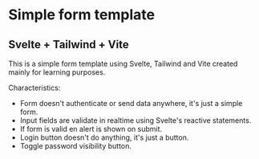 # Simple form template

## Svelte + Tailwind + Vite 

This is a simple form template using Svelte, Tailwind and Vite created mainly for learning purposes.

Characteristics:

- Form doesn't authenticate or send data anywhere, it's just a simple form.
- Input fields are validate in realtime using Svelte's reactive statements.
- If form is valid en alert is shown on submit.
- Login button doesn't do anything, it's just a button.
- Toggle password visibility button.